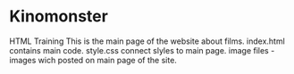 # Kinomonster
HTML Training
This is the main page of the website about films.
index.html contains main code.
style.css connect slyles to main page.
image files - images wich posted on main page of the site.


